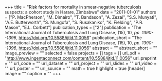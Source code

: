 +++
title = "Risk factors for mortality in smear-negative tuberculosis suspects: a cohort study in Harare, Zimbabwe"
date = "2011-01-01"
authors = ["P. MacPherson", "M. Dimairo", "T. Bandason", "A. Zezai", "S.S. Munyati", "A.E. Butterworth", "S. Mungofa", "S. Rusakaniko", "K. Fielding", "P.R. Mason", "E.L. Corbett"]
publication_types = ["2"]
publication = "The International Journal of Tuberculosis and Lung Disease, (15), 10, _pp. 1390--1396_, https://doi.org/10.5588/ijtld.11.0056"
publication_short = "The International Journal of Tuberculosis and Lung Disease, (15), 10, _pp. 1390--1396_, https://doi.org/10.5588/ijtld.11.0056"
abstract = ""
abstract_short = ""
image_preview = ""
selected = false
projects = []
tags = []
url_pdf = "http://www.ingentaconnect.com/content/10.5588/ijtld.11.0056"
url_preprint = ""
url_code = ""
url_dataset = ""
url_project = ""
url_slides = ""
url_video = ""
url_poster = ""
url_source = ""
math = true
highlight = true
[header]
image = ""
caption = ""
+++
